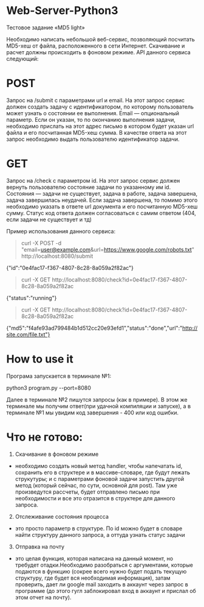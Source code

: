 # Web-Server-Python3

Тестовое задание «MD5 light»

Необходимо написать небольшой веб-сервис, позволяющий посчитать MD5-хеш от файла, расположенного в сети Интернет.
Скачивание и расчет должны происходить в фоновом режиме. API данного сервиса следующий:

# POST
Запрос на /submit с параметрами url и email. На этот запрос сервис должен создать задачу с идентификатором, по которому пользователь может узнать о состоянии ее выполнения.
Email — опциональный параметр. Если он указан, то по окончанию выполнения задачи, необходимо прислать на этот адрес письмо в
котором будет указан url файла и его посчитанная MD5-хеш сумма. В качестве ответа на этот запрос необходимо выдать
пользователю идентификатор задачи.

# GET
Запрос на /check с параметром id. На этот запрос сервис должен вернуть пользователю состояние задачи по указанному
им id. Состояния — задачи не существует, задача в работе, задача завершена, задача завершилась неудачей. Если задача
завершена, то помимо этого необходимо указать в ответе url документа и его посчитанную MD5-хеш сумму. Статус код ответа
должен согласоваться с самим ответом (404, если задачи не существует и тд)


Пример использования данного сервиса:

> curl -X POST -d "email=user@example.com&url=https://www.google.com/robots.txt" http://localhost:8080/submit

{"id":"0e4fac17-f367-4807-8c28-8a059a2f82ac"}

> curl -X GET http://localhost:8080/check?id=0e4fac17-f367-4807-8c28-8a059a2f82ac

{"status":"running"}

> curl -X GET http://localhost:8080/check?id=0e4fac17-f367-4807-8c28-8a059a2f82ac

{"md5":"f4afe93ad799484b1d512cc20e93efd1","status":"done","url":"http://site.com/file.txt"}


# How to use it

Програма запускается в терминале №1:

python3 program.py --port=8080

Далее в терминале №2 пишутся запросы (как в примере). В этом же терминале мы получим ответ(при удачной компиляции и запуске), а в
терминале №1 мы увидим код завершения - 400 или код ошибки. 


# Что не готово:

1. Скачивание в фоновом режиме 
- необходимо создать новый метод handler, чтобы напечатать id, сохранить его в структере и в массиве-словаре, где будут лежать струкутуры; и с параметрами фоновой задачи запустить другой метод (который сейчас, по сути, основной для post). Там уже произведутся рассчеты, будет отправлено письмо при необходимости и все это отразится в структере для данного запроса.

2. Отслеживание состояния процесса 
- это просто параметр в структуре. По id можно будет в словаре найти структуру данного запроса, а оттуда узнать статус задачи

3. Отправка на почту 
- это целая функция, которая написана на данный момент, но требудет отадки.Необходимо разобраться с аргументами, которые подаются в функцию (сокрее всего нужно будет подать текущую структуру, где будет вся необходимая информация), затам проверить, дает ли google mail заходить в аккаунт через запрос в программе (до этого гугл заблокировал вход в аккаунт и прислал об этом отчет на почту).
